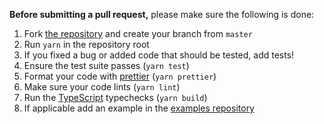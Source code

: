 **Before submitting a pull request,** please make sure the following is done:

1. Fork [the repository](https://github.com/erezrokah/aws-testing-library) and create your branch from `master`
2. Run `yarn` in the repository root
3. If you fixed a bug or added code that should be tested, add tests!
4. Ensure the test suite passes (`yarn test`)
5. Format your code with [prettier](https://github.com/prettier/prettier) (`yarn prettier`)
6. Make sure your code lints (`yarn lint`)
7. Run the [TypeScript](https://www.typescriptlang.org/) typechecks (`yarn build`)
8. If applicable add an example in the [examples repository](https://github.com/erezrokah/aws-testing-library-examples)
